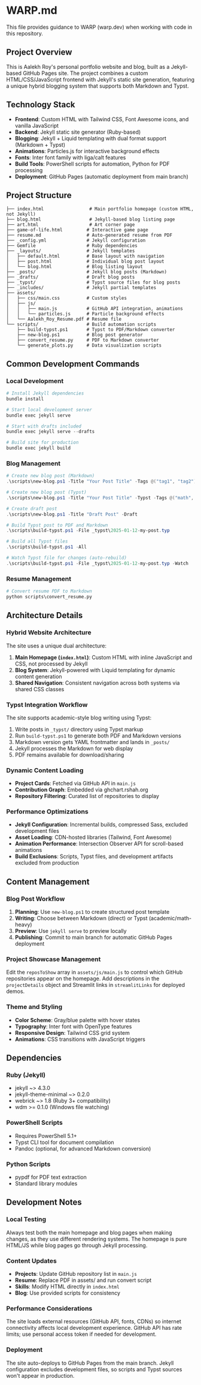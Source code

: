 # WARP.md

This file provides guidance to WARP (warp.dev) when working with code in this repository.

## Project Overview

This is Aalekh Roy's personal portfolio website and blog, built as a Jekyll-based GitHub Pages site. The project combines a custom HTML/CSS/JavaScript frontend with Jekyll's static site generation, featuring a unique hybrid blogging system that supports both Markdown and Typst.

## Technology Stack

- **Frontend**: Custom HTML with Tailwind CSS, Font Awesome icons, and vanilla JavaScript
- **Backend**: Jekyll static site generator (Ruby-based)
- **Blogging**: Jekyll + Liquid templating with dual format support (Markdown + Typst)
- **Animations**: Particles.js for interactive background effects
- **Fonts**: Inter font family with liga/calt features
- **Build Tools**: PowerShell scripts for automation, Python for PDF processing
- **Deployment**: GitHub Pages (automatic deployment from main branch)

## Project Structure

```
├── index.html                 # Main portfolio homepage (custom HTML, not Jekyll)
├── blog.html                  # Jekyll-based blog listing page
├── art.html                   # Art corner page
├── game-of-life.html         # Interactive game page
├── resume.md                 # Auto-generated resume from PDF
├── _config.yml               # Jekyll configuration
├── Gemfile                   # Ruby dependencies
├── _layouts/                 # Jekyll templates
│   ├── default.html          # Base layout with navigation
│   ├── post.html             # Individual blog post layout
│   └── blog.html             # Blog listing layout
├── _posts/                   # Jekyll blog posts (Markdown)
├── _drafts/                  # Draft blog posts
├── _typst/                   # Typst source files for blog posts
├── _includes/                # Jekyll partial templates
├── assets/
│   ├── css/main.css          # Custom styles
│   ├── js/
│   │   ├── main.js           # GitHub API integration, animations
│   │   └── particles.js      # Particle background effects
│   └── Aalekh_Roy_Resume.pdf # Resume file
└── scripts/                  # Build automation scripts
    ├── build-typst.ps1       # Typst to PDF/Markdown converter
    ├── new-blog.ps1          # Blog post generator
    ├── convert_resume.py     # PDF to Markdown converter
    └── generate_plots.py     # Data visualization scripts
```

## Common Development Commands

### Local Development
```powershell
# Install Jekyll dependencies
bundle install

# Start local development server
bundle exec jekyll serve

# Start with drafts included
bundle exec jekyll serve --drafts

# Build site for production
bundle exec jekyll build
```

### Blog Management
```powershell
# Create new blog post (Markdown)
.\scripts\new-blog.ps1 -Title "Your Post Title" -Tags @("tag1", "tag2")

# Create new blog post (Typst)
.\scripts\new-blog.ps1 -Title "Your Post Title" -Typst -Tags @("math", "research")

# Create draft post
.\scripts\new-blog.ps1 -Title "Draft Post" -Draft

# Build Typst post to PDF and Markdown
.\scripts\build-typst.ps1 -File _typst\2025-01-12-my-post.typ

# Build all Typst files
.\scripts\build-typst.ps1 -All

# Watch Typst file for changes (auto-rebuild)
.\scripts\build-typst.ps1 -File _typst\2025-01-12-my-post.typ -Watch
```

### Resume Management
```python
# Convert resume PDF to Markdown
python scripts\convert_resume.py
```

## Architecture Details

### Hybrid Website Architecture
The site uses a unique dual architecture:
1. **Main Homepage (`index.html`)**: Custom HTML with inline JavaScript and CSS, not processed by Jekyll
2. **Blog System**: Jekyll-powered with Liquid templating for dynamic content generation
3. **Shared Navigation**: Consistent navigation across both systems via shared CSS classes

### Typst Integration Workflow
The site supports academic-style blog writing using Typst:
1. Write posts in `_typst/` directory using Typst markup
2. Run `build-typst.ps1` to generate both PDF and Markdown versions
3. Markdown version gets YAML frontmatter and lands in `_posts/`
4. Jekyll processes the Markdown for web display
5. PDF remains available for download/sharing

### Dynamic Content Loading
- **Project Cards**: Fetched via GitHub API in `main.js`
- **Contribution Graph**: Embedded via ghchart.rshah.org
- **Repository Filtering**: Curated list of repositories to display

### Performance Optimizations
- **Jekyll Configuration**: Incremental builds, compressed Sass, excluded development files
- **Asset Loading**: CDN-hosted libraries (Tailwind, Font Awesome)
- **Animation Performance**: Intersection Observer API for scroll-based animations
- **Build Exclusions**: Scripts, Typst files, and development artifacts excluded from production

## Content Management

### Blog Post Workflow
1. **Planning**: Use `new-blog.ps1` to create structured post template
2. **Writing**: Choose between Markdown (direct) or Typst (academic/math-heavy)
3. **Preview**: Use `jekyll serve` to preview locally
4. **Publishing**: Commit to main branch for automatic GitHub Pages deployment

### Project Showcase Management
Edit the `reposToShow` array in `assets/js/main.js` to control which GitHub repositories appear on the homepage. Add descriptions in the `projectDetails` object and Streamlit links in `streamlitLinks` for deployed demos.

### Theme and Styling
- **Color Scheme**: Gray/blue palette with hover states
- **Typography**: Inter font with OpenType features
- **Responsive Design**: Tailwind CSS grid system
- **Animations**: CSS transitions with JavaScript triggers

## Dependencies

### Ruby (Jekyll)
- jekyll ~> 4.3.0
- jekyll-theme-minimal ~> 0.2.0
- webrick ~> 1.8 (Ruby 3+ compatibility)
- wdm >= 0.1.0 (Windows file watching)

### PowerShell Scripts
- Requires PowerShell 5.1+
- Typst CLI tool for document compilation
- Pandoc (optional, for advanced Markdown conversion)

### Python Scripts
- pypdf for PDF text extraction
- Standard library modules

## Development Notes

### Local Testing
Always test both the main homepage and blog pages when making changes, as they use different rendering systems. The homepage is pure HTML/JS while blog pages go through Jekyll processing.

### Content Updates
- **Projects**: Update GitHub repository list in `main.js`
- **Resume**: Replace PDF in assets/ and run convert script
- **Skills**: Modify HTML directly in `index.html`
- **Blog**: Use provided scripts for consistency

### Performance Considerations
The site loads external resources (GitHub API, fonts, CDNs) so internet connectivity affects local development experience. GitHub API has rate limits; use personal access token if needed for development.

### Deployment
The site auto-deploys to GitHub Pages from the main branch. Jekyll configuration excludes development files, so scripts and Typst sources won't appear in production.

